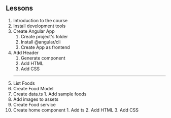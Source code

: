 ## Lessons
1. Introduction to the course
2. Install development tools
3. Create Angular App
    1. Create project's folder
    2. Install @angular/cli
    3. Create App as frontend
4. Add Header
    1. Generate component
    2. Add HTML
    3. Add CSS
    ---------------
5. List Foods
  1. Create Food Model
  2. Create data.ts
    1. Add sample foods
  3. Add images to assets
  4. Create Food service
  5. Create home component
    1. Add ts
    2. Add HTML
    3. Add CSS
